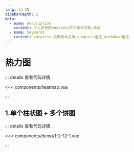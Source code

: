 ```yaml
---
lang: zh-CN
sidebarDepth: 2
meta:
  - name: description
    content: 个人总结的vuepress学习技术文档-语法
  - name: keywords
    content: vuepress,最新技术文档,vuepress语法,markdown语法
---
```


# 热力图

::: details 查看代码详情

<<< components/heatmap.vue

:::

## 1.单个柱状图 + 多个饼图

  <Container url="https://zhoubichuan.com/resume/?type=echarts&name=1-2-12-1.vue" />

::: details 查看代码详情

<<< components/demo/1-2-12-1.vue

:::
